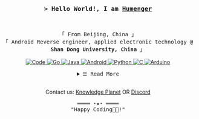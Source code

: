 <!-- https://github.com/Humenger/ -->
<!-- April 15, 2021 -->
<!-- leave a STAR, if you like it ! -->

<!-- Intro  -->
<h3 align="center">
        <samp>&gt; Hello World!, I am
                <b><a target="_blank" href="https://Humenger.github.io/">Humenger</a></b>
        </samp>
</h3>
<br>

<p align="center">
        <!-- Organisation  -->
        <samp>
                「 From Beijing, China 」
                <br>
                「 Android Reverse engineer, applied electronic technology @<b> Shan Dong University, China</b> 」
                <br>
                <br>
        </samp>
        <!-- Programming Languages -->
        <!-- Code logo -->
        <a href="https://github.com/Humenger?tab=repositories" target="_blank"><img alt="Code"
                        src="https://img.shields.io/badge/-code-000000?style=flat-square&logo=Plex&logoColor=white">
        </a>
        <!-- Go -->
        <a href="https://github.com/Humenger?tab=repositories" target="_blank"><img alt="Go"
                        src="https://img.shields.io/badge/-Go-E34F26?style=flat-square&logo=Go&logoColor=white">
        </a>
        <!-- Java  -->
        <a href="https://github.com/Humenger?tab=repositories" target="_blank"><img alt="Java"
                        src="https://img.shields.io/badge/-Java-1572B6?style=flat-square&logo=Java&logoColor=white">
        </a>
        <!-- Android -->
        <a href="https://github.com/Humenger?tab=repositories" target="_blank"><img alt="Android"
                        src="https://img.shields.io/badge/-Android-F7DF1E?style=flat-square&logo=Android&logoColor=white">
        </a>
        <!-- Python -->
        <a href="https://github.com/Humenger?tab=repositories" target="_blank"><img alt="Python"
                        src="https://img.shields.io/badge/-Python-3776AB?style=flat-square&logo=Python&logoColor=white">
        </a>
        <!-- C -->
        <a href="https://github.com/Humenger?tab=repositories" target="_blank"><img alt="C"
                        src="https://img.shields.io/badge/-C-9b3675?style=flat-square&logo=C&logoColor=white">
        </a>
        <!-- Arduino -->
        <a href="https://github.com/Humenger?tab=repositories" target="_blank"><img alt="Arduino"
                        src="https://img.shields.io/badge/-Arduino-00979D?style=flat-square&logo=Arduino&logoColor=white">
        </a>
</p>

<!-- Details Section-->
<details align="center">
    <summary> <samp>&#9776; Read More</samp></summary>
    <p align="center">
        <br>
        <!-- Activity Widget -->
        <img alt="Humenger's GitHub Stats"
                src="https://github-readme-stats.vercel.app/api?username=Humenger&show_icons=true&theme=radical" />
        <br>
        <!-- Social Links -->
        <p>Find me on</p>
        <!-- Gmail -->
        <a href="mailto:good@gmail.com" target="_blank"><img alt="Gmail"
                src="https://img.shields.io/badge/-Gmail-EA4335?style=flat-square&logo=Gmail&logoColor=white">
        </a>
    </p>
</details>
<br>
    <p align="center">
        Contact us: <a href="https://t.zsxq.com/13sBE3elb">Knowledge Planet</a> OR <a href="https://discord.gg/vsChYJ2ret">Discord</a>
    </p>
    <p align="center">
      <!--  <img src="https://user-images.githubusercontent.com/27600008/202980183-ba3ac0a3-217a-4f28-97f0-6efdb1d79d9f.jpg"/>  -->
    </p>

    

<!-- Footer -->
<samp>
    <p align="center">
        ════ ⋆★⋆ ════
        <br>
        "Happy Coding👨‍💻!"
    </p>
</samp>

